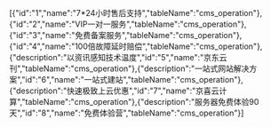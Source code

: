[{"id":"1","name":"7*24小时售后支持","tableName":"cms_operation"},{"id":"2","name":"VIP一对一服务","tableName":"cms_operation"},{"id":"3","name":"免费备案服务","tableName":"cms_operation"},{"id":"4","name":"100倍故障延时赔偿","tableName":"cms_operation"},{"description":"以资讯感知技术温度","id":"5","name":"京东云刊","tableName":"cms_operation"},{"description":"一站式网站解决方案","id":"6","name":"一站式建站","tableName":"cms_operation"},{"description":"快速极致上云优惠","id":"7","name":"京喜云计算","tableName":"cms_operation"},{"description":"服务器免费体验90天","id":"8","name":"免费体验营","tableName":"cms_operation"}]
